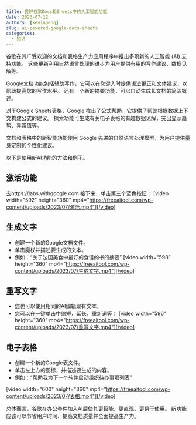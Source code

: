 ```yaml
---
title: 尝鲜谷歌Docs和Sheets中的人工智能功能
date: 2023-07-22
authors: [kevinpeng]
slug: ai-powered-google-docs-sheets
categories:
  - 知识
---
```

谷歌在其广受欢迎的文档和表格生产力应用程序中推出多项新的人工智能 (AI) 支持功能。 这些更新利用自然语言处理的进步为用户提供有用的写作建议、数据见解等。

Google文档功能包括辅助写作，它可以在您键入时提供语法更正和文体建议，以帮助提高您的写作水平。 还有一个新的摘要功能，可以自动生成长文档的简洁概述。

对于Google Sheets表格，Google 推出了公式帮助，它提供了帮助根据数据上下文构建公式的建议。 探索功能可生成有关电子表格的有趣数据见解，突出显示趋势、异常值等。

文档和表格中的新智能功能使用 Google 先进的自然语言处理模型，为用户提供量身定制的个性化建议。 

以下是使用新AI功能的方法和例子。

##  激活功能
去https://labs.withgoogle.com 接下来，单击第三个蓝色按钮：
[video width="592" height="360" mp4="https://freeaitool.com/wp-content/uploads/2023/07/激活.mp4"][/video]

## 生成文字
- 创建一个新的Google文档文件。
- 单击魔杖并描述要生成的文本。
- 例如：“关于法国美食中最好的食谱的书的摘要”
[video width="598" height="360" mp4="https://freeaitool.com/wp-content/uploads/2023/07/生成文字.mp4"][/video]

## 重写文字

- 您也可以使用相同的AI编辑现有文本。
- 您可以在一键单击中缩短，延长，重新词等：
[video width="596" height="360" mp4="https://freeaitool.com/wp-content/uploads/2023/07/重写文字.mp4"][/video]

## 电子表格

- 创建一个新的Google表文件。
- 单击左上方的图标，并描述要生成的内容。
- 例如：“帮助我为下一个软件启动组织待办事项列表”

[video width="600" height="360" mp4="https://freeaitool.com/wp-content/uploads/2023/07/表格.mp4"][/video]

总体而言，谷歌在办公套件加入AI后使其更智能、更直观、更易于使用。 新功能应该可以节省用户时间、提高文档质量并全面提高生产力。